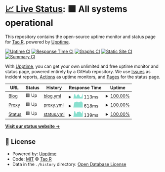 # [📈 Live Status](https://status.shouge.me): <!--live status--> **🟩 All systems operational**

This repository contains the open-source uptime monitor and status page for [Tao R](shouge.me), powered by [Upptime](https://github.com/upptime/upptime).

[![Uptime CI](https://github.com/shouge/uptime/workflows/Uptime%20CI/badge.svg)](https://github.com/shouge/uptime/actions?query=workflow%3A%22Uptime+CI%22)
[![Response Time CI](https://github.com/shouge/uptime/workflows/Response%20Time%20CI/badge.svg)](https://github.com/shouge/uptime/actions?query=workflow%3A%22Response+Time+CI%22)
[![Graphs CI](https://github.com/shouge/uptime/workflows/Graphs%20CI/badge.svg)](https://github.com/shouge/uptime/actions?query=workflow%3A%22Graphs+CI%22)
[![Static Site CI](https://github.com/shouge/uptime/workflows/Static%20Site%20CI/badge.svg)](https://github.com/shouge/uptime/actions?query=workflow%3A%22Static+Site+CI%22)
[![Summary CI](https://github.com/shouge/uptime/workflows/Summary%20CI/badge.svg)](https://github.com/shouge/uptime/actions?query=workflow%3A%22Summary+CI%22)

With [Upptime](https://upptime.js.org), you can get your own unlimited and free uptime monitor and status page, powered entirely by a GitHub repository. We use [Issues](https://github.com/shouge/uptime/issues) as incident reports, [Actions](https://github.com/shouge/uptime/actions) as uptime monitors, and [Pages](https://demo.upptime.js.org) for the status page.

<!--start: status pages-->
<!-- This summary is generated by Upptime (https://github.com/upptime/upptime) -->
<!-- Do not edit this manually, your changes will be overwritten -->
<!-- prettier-ignore -->
| URL | Status | History | Response Time | Uptime |
| --- | ------ | ------- | ------------- | ------ |
| <img alt="" src="https://favicons.githubusercontent.com/shouge.me" height="13"> [Blog](https://shouge.me) | 🟩 Up | [blog.yml](https://github.com/shouge/uptime/commits/HEAD/history/blog.yml) | <details><summary><img alt="Response time graph" src="./graphs/blog/response-time-week.png" height="20"> 113ms</summary><br><a href="https://status.shouge.me/history/blog"><img alt="Response time 122" src="https://img.shields.io/endpoint?url=https%3A%2F%2Fraw.githubusercontent.com%2Fshouge%2Fuptime%2FHEAD%2Fapi%2Fblog%2Fresponse-time.json"></a><br><a href="https://status.shouge.me/history/blog"><img alt="24-hour response time 83" src="https://img.shields.io/endpoint?url=https%3A%2F%2Fraw.githubusercontent.com%2Fshouge%2Fuptime%2FHEAD%2Fapi%2Fblog%2Fresponse-time-day.json"></a><br><a href="https://status.shouge.me/history/blog"><img alt="7-day response time 113" src="https://img.shields.io/endpoint?url=https%3A%2F%2Fraw.githubusercontent.com%2Fshouge%2Fuptime%2FHEAD%2Fapi%2Fblog%2Fresponse-time-week.json"></a><br><a href="https://status.shouge.me/history/blog"><img alt="30-day response time 146" src="https://img.shields.io/endpoint?url=https%3A%2F%2Fraw.githubusercontent.com%2Fshouge%2Fuptime%2FHEAD%2Fapi%2Fblog%2Fresponse-time-month.json"></a><br><a href="https://status.shouge.me/history/blog"><img alt="1-year response time 122" src="https://img.shields.io/endpoint?url=https%3A%2F%2Fraw.githubusercontent.com%2Fshouge%2Fuptime%2FHEAD%2Fapi%2Fblog%2Fresponse-time-year.json"></a></details> | <details><summary><a href="https://status.shouge.me/history/blog">100.00%</a></summary><a href="https://status.shouge.me/history/blog"><img alt="All-time uptime 96.99%" src="https://img.shields.io/endpoint?url=https%3A%2F%2Fraw.githubusercontent.com%2Fshouge%2Fuptime%2FHEAD%2Fapi%2Fblog%2Fuptime.json"></a><br><a href="https://status.shouge.me/history/blog"><img alt="24-hour uptime 100.00%" src="https://img.shields.io/endpoint?url=https%3A%2F%2Fraw.githubusercontent.com%2Fshouge%2Fuptime%2FHEAD%2Fapi%2Fblog%2Fuptime-day.json"></a><br><a href="https://status.shouge.me/history/blog"><img alt="7-day uptime 100.00%" src="https://img.shields.io/endpoint?url=https%3A%2F%2Fraw.githubusercontent.com%2Fshouge%2Fuptime%2FHEAD%2Fapi%2Fblog%2Fuptime-week.json"></a><br><a href="https://status.shouge.me/history/blog"><img alt="30-day uptime 100.00%" src="https://img.shields.io/endpoint?url=https%3A%2F%2Fraw.githubusercontent.com%2Fshouge%2Fuptime%2FHEAD%2Fapi%2Fblog%2Fuptime-month.json"></a><br><a href="https://status.shouge.me/history/blog"><img alt="1-year uptime 96.99%" src="https://img.shields.io/endpoint?url=https%3A%2F%2Fraw.githubusercontent.com%2Fshouge%2Fuptime%2FHEAD%2Fapi%2Fblog%2Fuptime-year.json"></a></details>
| <img alt="" src="https://favicons.githubusercontent.com/hk.node.shouge.me" height="13"> [Proxy](https://hk.node.shouge.me) | 🟩 Up | [proxy.yml](https://github.com/shouge/uptime/commits/HEAD/history/proxy.yml) | <details><summary><img alt="Response time graph" src="./graphs/proxy/response-time-week.png" height="20"> 618ms</summary><br><a href="https://status.shouge.me/history/proxy"><img alt="Response time 613" src="https://img.shields.io/endpoint?url=https%3A%2F%2Fraw.githubusercontent.com%2Fshouge%2Fuptime%2FHEAD%2Fapi%2Fproxy%2Fresponse-time.json"></a><br><a href="https://status.shouge.me/history/proxy"><img alt="24-hour response time 659" src="https://img.shields.io/endpoint?url=https%3A%2F%2Fraw.githubusercontent.com%2Fshouge%2Fuptime%2FHEAD%2Fapi%2Fproxy%2Fresponse-time-day.json"></a><br><a href="https://status.shouge.me/history/proxy"><img alt="7-day response time 618" src="https://img.shields.io/endpoint?url=https%3A%2F%2Fraw.githubusercontent.com%2Fshouge%2Fuptime%2FHEAD%2Fapi%2Fproxy%2Fresponse-time-week.json"></a><br><a href="https://status.shouge.me/history/proxy"><img alt="30-day response time 594" src="https://img.shields.io/endpoint?url=https%3A%2F%2Fraw.githubusercontent.com%2Fshouge%2Fuptime%2FHEAD%2Fapi%2Fproxy%2Fresponse-time-month.json"></a><br><a href="https://status.shouge.me/history/proxy"><img alt="1-year response time 613" src="https://img.shields.io/endpoint?url=https%3A%2F%2Fraw.githubusercontent.com%2Fshouge%2Fuptime%2FHEAD%2Fapi%2Fproxy%2Fresponse-time-year.json"></a></details> | <details><summary><a href="https://status.shouge.me/history/proxy">100.00%</a></summary><a href="https://status.shouge.me/history/proxy"><img alt="All-time uptime 99.93%" src="https://img.shields.io/endpoint?url=https%3A%2F%2Fraw.githubusercontent.com%2Fshouge%2Fuptime%2FHEAD%2Fapi%2Fproxy%2Fuptime.json"></a><br><a href="https://status.shouge.me/history/proxy"><img alt="24-hour uptime 100.00%" src="https://img.shields.io/endpoint?url=https%3A%2F%2Fraw.githubusercontent.com%2Fshouge%2Fuptime%2FHEAD%2Fapi%2Fproxy%2Fuptime-day.json"></a><br><a href="https://status.shouge.me/history/proxy"><img alt="7-day uptime 100.00%" src="https://img.shields.io/endpoint?url=https%3A%2F%2Fraw.githubusercontent.com%2Fshouge%2Fuptime%2FHEAD%2Fapi%2Fproxy%2Fuptime-week.json"></a><br><a href="https://status.shouge.me/history/proxy"><img alt="30-day uptime 99.86%" src="https://img.shields.io/endpoint?url=https%3A%2F%2Fraw.githubusercontent.com%2Fshouge%2Fuptime%2FHEAD%2Fapi%2Fproxy%2Fuptime-month.json"></a><br><a href="https://status.shouge.me/history/proxy"><img alt="1-year uptime 99.93%" src="https://img.shields.io/endpoint?url=https%3A%2F%2Fraw.githubusercontent.com%2Fshouge%2Fuptime%2FHEAD%2Fapi%2Fproxy%2Fuptime-year.json"></a></details>
| <img alt="" src="https://favicons.githubusercontent.com/status.shouge.me" height="13"> [Status](https://status.shouge.me) | 🟩 Up | [status.yml](https://github.com/shouge/uptime/commits/HEAD/history/status.yml) | <details><summary><img alt="Response time graph" src="./graphs/status/response-time-week.png" height="20"> 139ms</summary><br><a href="https://status.shouge.me/history/status"><img alt="Response time 122" src="https://img.shields.io/endpoint?url=https%3A%2F%2Fraw.githubusercontent.com%2Fshouge%2Fuptime%2FHEAD%2Fapi%2Fstatus%2Fresponse-time.json"></a><br><a href="https://status.shouge.me/history/status"><img alt="24-hour response time 119" src="https://img.shields.io/endpoint?url=https%3A%2F%2Fraw.githubusercontent.com%2Fshouge%2Fuptime%2FHEAD%2Fapi%2Fstatus%2Fresponse-time-day.json"></a><br><a href="https://status.shouge.me/history/status"><img alt="7-day response time 139" src="https://img.shields.io/endpoint?url=https%3A%2F%2Fraw.githubusercontent.com%2Fshouge%2Fuptime%2FHEAD%2Fapi%2Fstatus%2Fresponse-time-week.json"></a><br><a href="https://status.shouge.me/history/status"><img alt="30-day response time 132" src="https://img.shields.io/endpoint?url=https%3A%2F%2Fraw.githubusercontent.com%2Fshouge%2Fuptime%2FHEAD%2Fapi%2Fstatus%2Fresponse-time-month.json"></a><br><a href="https://status.shouge.me/history/status"><img alt="1-year response time 122" src="https://img.shields.io/endpoint?url=https%3A%2F%2Fraw.githubusercontent.com%2Fshouge%2Fuptime%2FHEAD%2Fapi%2Fstatus%2Fresponse-time-year.json"></a></details> | <details><summary><a href="https://status.shouge.me/history/status">100.00%</a></summary><a href="https://status.shouge.me/history/status"><img alt="All-time uptime 96.92%" src="https://img.shields.io/endpoint?url=https%3A%2F%2Fraw.githubusercontent.com%2Fshouge%2Fuptime%2FHEAD%2Fapi%2Fstatus%2Fuptime.json"></a><br><a href="https://status.shouge.me/history/status"><img alt="24-hour uptime 100.00%" src="https://img.shields.io/endpoint?url=https%3A%2F%2Fraw.githubusercontent.com%2Fshouge%2Fuptime%2FHEAD%2Fapi%2Fstatus%2Fuptime-day.json"></a><br><a href="https://status.shouge.me/history/status"><img alt="7-day uptime 100.00%" src="https://img.shields.io/endpoint?url=https%3A%2F%2Fraw.githubusercontent.com%2Fshouge%2Fuptime%2FHEAD%2Fapi%2Fstatus%2Fuptime-week.json"></a><br><a href="https://status.shouge.me/history/status"><img alt="30-day uptime 99.86%" src="https://img.shields.io/endpoint?url=https%3A%2F%2Fraw.githubusercontent.com%2Fshouge%2Fuptime%2FHEAD%2Fapi%2Fstatus%2Fuptime-month.json"></a><br><a href="https://status.shouge.me/history/status"><img alt="1-year uptime 96.92%" src="https://img.shields.io/endpoint?url=https%3A%2F%2Fraw.githubusercontent.com%2Fshouge%2Fuptime%2FHEAD%2Fapi%2Fstatus%2Fuptime-year.json"></a></details>

<!--end: status pages-->

[**Visit our status website →**](https://demo.upptime.js.org)

## 📄 License

- Powered by: [Upptime](https://github.com/upptime/upptime)
- Code: [MIT](./LICENSE) © [Tao R](shouge.me)
- Data in the `./history` directory: [Open Database License](https://opendatacommons.org/licenses/odbl/1-0/)
